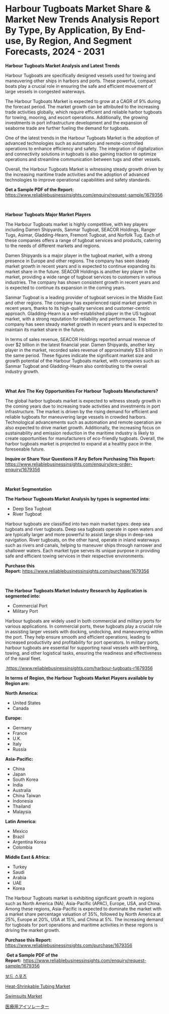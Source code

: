 <p><h1>Harbour Tugboats Market Share & Market New Trends Analysis Report By Type, By Application, By End-use, By Region, And Segment Forecasts, 2024 - 2031</h1></p><p><strong>Harbour Tugboats Market Analysis and Latest Trends</strong></p>
<p><p>Harbour Tugboats are specifically designed vessels used for towing and maneuvering other ships in harbors and ports. These powerful, compact boats play a crucial role in ensuring the safe and efficient movement of large vessels in congested waterways.</p><p>The Harbour Tugboats Market is expected to grow at a CAGR of 9% during the forecast period. The market growth can be attributed to the increasing trade activities globally, which require efficient and reliable harbor tugboats for towing, mooring, and escort operations. Additionally, the growing investments in port infrastructure development and the expansion of seaborne trade are further fueling the demand for tugboats.</p><p>One of the latest trends in the Harbour Tugboats Market is the adoption of advanced technologies such as automation and remote-controlled operations to enhance efficiency and safety. The integration of digitalization and connectivity solutions in tugboats is also gaining traction to optimize operations and streamline communication between tugs and other vessels.</p><p>Overall, the Harbour Tugboats Market is witnessing steady growth driven by the increasing maritime trade activities and the adoption of advanced technologies to improve operational capabilities and safety standards.</p></p>
<p><strong>Get a Sample PDF of the Report:&nbsp;</strong> <a href="https://www.reliablebusinessinsights.com/enquiry/request-sample/1679356">https://www.reliablebusinessinsights.com/enquiry/request-sample/1679356</a></p>
<p>&nbsp;</p>
<p><strong>Harbour Tugboats Major Market Players</strong></p>
<p><p>The Harbour Tugboats market is highly competitive, with key players including Damen Shipyards, Sanmar Tugboat, SEACOR Holdings, Ranger Tugs, Asimar, Gladding-Hearn, Fremont Tugboat, and Norfolk Tug. Each of these companies offers a range of tugboat services and products, catering to the needs of different markets and regions.</p><p>Damen Shipyards is a major player in the tugboat market, with a strong presence in Europe and other regions. The company has seen steady market growth in recent years and is expected to continue expanding its market share in the future. SEACOR Holdings is another key player in the market, providing a wide range of tugboat services to customers in various industries. The company has shown consistent growth in recent years and is expected to continue its expansion in the coming years.</p><p>Sanmar Tugboat is a leading provider of tugboat services in the Middle East and other regions. The company has experienced rapid market growth in recent years, thanks to its high-quality services and customer-centric approach. Gladding-Hearn is a well-established player in the US tugboat market, with a strong reputation for reliability and performance. The company has seen steady market growth in recent years and is expected to maintain its market share in the future.</p><p>In terms of sales revenue, SEACOR Holdings reported annual revenue of over $2 billion in the latest financial year. Damen Shipyards, another key player in the market, recorded sales revenue of approximately $3.6 billion in the same period. These figures indicate the significant market size and growth potential of the Harbour Tugboats market, with companies such as Sanmar Tugboat and Gladding-Hearn also contributing to the overall industry growth.</p></p>
<p>&nbsp;</p>
<p><strong>What Are The Key Opportunities For Harbour Tugboats Manufacturers?</strong></p>
<p><p>The global harbor tugboats market is expected to witness steady growth in the coming years due to increasing trade activities and investments in port infrastructure. The market is driven by the rising demand for efficient and reliable tugboats for maneuvering large vessels in crowded harbors. Technological advancements such as automation and remote operation are also expected to drive market growth. Additionally, the increasing focus on sustainability and emission reduction in the maritime industry is likely to create opportunities for manufacturers of eco-friendly tugboats. Overall, the harbor tugboats market is projected to expand at a healthy pace in the foreseeable future.</p></p>
<p><strong>Inquire or Share Your Questions If Any Before Purchasing This Report:</strong> <a href="https://www.reliablebusinessinsights.com/enquiry/pre-order-enquiry/1679356">https://www.reliablebusinessinsights.com/enquiry/pre-order-enquiry/1679356</a></p>
<p>&nbsp;</p>
<p><strong>Market Segmentation</strong></p>
<p><strong>The Harbour Tugboats Market Analysis by types is segmented into:</strong></p>
<p><ul><li>Deep Sea Tugboat</li><li>River Tugboat</li></ul></p>
<p><p>Harbour tugboats are classified into two main market types: deep sea tugboats and river tugboats. Deep sea tugboats operate in open waters and are typically larger and more powerful to assist large ships in deep-sea navigation. River tugboats, on the other hand, operate in inland waterways such as rivers and canals, helping to maneuver ships through narrower and shallower waters. Each market type serves its unique purpose in providing safe and efficient towing services in their respective environments.</p></p>
<p><strong>Purchase this Report:&nbsp;</strong><a href="https://www.reliablebusinessinsights.com/purchase/1679356">https://www.reliablebusinessinsights.com/purchase/1679356</a></p>
<p>&nbsp;</p>
<p><strong>The Harbour Tugboats Market Industry Research by Application is segmented into:</strong></p>
<p><ul><li>Commercial Port</li><li>Military Port</li></ul></p>
<p><p>Harbour tugboats are widely used in both commercial and military ports for various applications. In commercial ports, these tugboats play a crucial role in assisting larger vessels with docking, undocking, and maneuvering within the port. They help ensure smooth and efficient operations, leading to increased productivity and profitability for port operators. In military ports, harbour tugboats are essential for supporting naval vessels with berthing, towing, and other logistical tasks, ensuring the readiness and effectiveness of the naval fleet.</p></p>
<p><a href="https://www.reliablebusinessinsights.com/harbour-tugboats-r1679356">&nbsp;https://www.reliablebusinessinsights.com/harbour-tugboats-r1679356</a></p>
<p><strong>In terms of Region, the Harbour Tugboats Market Players available by Region are:</strong></p>
<p>
    <p> <strong> North America: </strong>
        <ul>
            <li>United States</li>
            <li>Canada</li>
        </ul>
        </p> 
    <p> <strong> Europe: </strong>
        <ul>
            <li>Germany</li>
            <li>France</li>
            <li>U.K.</li>
            <li>Italy</li>
            <li>Russia</li>
        </ul>
        </p> 
    <p> <strong> Asia-Pacific: </strong>
        <ul>
            <li>China</li>
            <li>Japan</li>
            <li>South Korea</li>
            <li>India</li>
            <li>Australia</li>
            <li>China Taiwan</li>
            <li>Indonesia</li>
            <li>Thailand</li>
            <li>Malaysia</li>
        </ul>
        </p> 
    <p> <strong> Latin America: </strong>
        <ul>
            <li>Mexico</li>
            <li>Brazil</li>
            <li>Argentina Korea</li>
            <li>Colombia</li>
        </ul>
        </p> 
    <p> <strong> Middle East & Africa: </strong>
        <ul>
            <li>Turkey</li>
            <li>Saudi</li>
            <li>Arabia</li>
            <li>UAE</li>
            <li>Korea</li>
        </ul>
    </p>
    </p>
<p><p>The Harbour Tugboats market is exhibiting significant growth in regions such as North America (NA), Asia-Pacific (APAC), Europe, USA, and China. Among these regions, Asia-Pacific is expected to dominate the market with a market share percentage valuation of 35%, followed by North America at 25%, Europe at 20%, USA at 15%, and China at 5%. The increasing demand for tugboats for port operations and maritime activities in these regions is driving the market growth.</p></p>
<p><strong>Purchase this Report: </strong><a href="https://www.reliablebusinessinsights.com/purchase/1679356">https://www.reliablebusinessinsights.com/purchase/1679356</a></p>
<p>&nbsp;<strong>Get a Sample PDF of the Report:&nbsp;&nbsp;</strong><a href="https://www.reliablebusinessinsights.com/enquiry/request-sample/1679356">https://www.reliablebusinessinsights.com/enquiry/request-sample/1679356</a></p>
<p><strong></strong></p>
<p><p><a href="https://github.com/rick7624/Market-Research-Report-List-2/blob/main/3320538183080.md">보드 스포츠</a></p><p><a href="https://github.com/hdicirhd4/Market-Research-Report-List-1/blob/main/heat-shrinkable-tubing-market.md">Heat-Shrinkable Tubing Market</a></p><p><a href="https://issuu.com/reportprime-2/docs/swimsuits-market-size-2030.pptx">Swimsuits Market</a></p><p><a href="https://github.com/xemfu2379520/Market-Research-Report-List-3/blob/main/9964429126023.md">医療用アイソレーター</a></p></p>